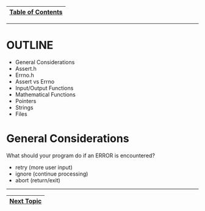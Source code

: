 |[Table of Contents](/00-Table-of-Contents.md)|
|---|

---

# OUTLINE

* General Considerations
* Assert.h
* Errno.h
* Assert vs Errno
* Input/Output Functions 
* Mathematical Functions 
* Pointers 
* Strings 
* Files  

# General Considerations

What should your program do if an ERROR is  encountered?

* retry (more user input)
* ignore (continue processing)
* abort (return/exit)


---

|[Next Topic](/15_Error_handling/01_assert.md)|
|---|
